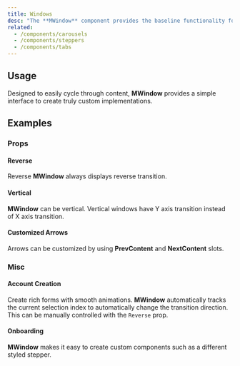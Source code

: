 ```yaml
---
title: Windows
desc: "The **MWindow** component provides the baseline functionality for transitioning content from 1 pane to another. Other components such as **MTabs**, **MCarousel** and **MStepper** utilize this component at their core."
related:
  - /components/carousels
  - /components/steppers
  - /components/tabs
---
```


## Usage

Designed to easily cycle through content, **MWindow** provides a simple interface to create truly custom implementations.

## Examples

### Props

#### Reverse

Reverse **MWindow** always displays reverse transition.

<masa-example file="Examples.components.windows.Reverse"></masa-example>

#### Vertical

**MWindow** can be vertical. Vertical windows have Y axis transition instead of X axis transition.

<masa-example file="Examples.components.windows.Vertical"></masa-example>

#### Customized Arrows

Arrows can be customized by using **PrevContent** and **NextContent** slots.

<masa-example file="Examples.components.windows.CustomizedArrows"></masa-example>

### Misc

#### Account Creation

Create rich forms with smooth animations. **MWindow** automatically tracks the current selection index to automatically change the transition direction. 
This can be manually controlled with the `Reverse` prop.

<masa-example file="Examples.components.windows.AccountCreation"></masa-example>

#### Onboarding

**MWindow** makes it easy to create custom components such as a different styled stepper.

<masa-example file="Examples.components.windows.Onboarding"></masa-example>